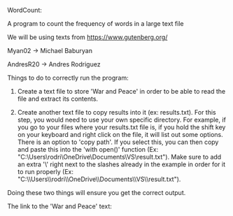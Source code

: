 WordCount:

A program to count the frequency of words in a large text file

We will be using texts from https://www.gutenberg.org/


Myan02 -> Michael Baburyan

AndresR20 -> Andres Rodriguez

Things to do to correctly run the program:

1. Create a text file to store 'War and Peace' in order to be able to read the file and extract its contents.

2. Create another text file to copy results into it (ex: results.txt). For this step, you would need to use your own specific directory. For example, if you go to your files where your results.txt file is, if you hold the shift key on your keyboard and right click on the file, it will list out some options. There is an option to 'copy path'. If you select this, you can then copy and paste this into the 'with open()' function (Ex: "C:\Users\rodri\OneDrive\Documents\VS\result.txt"). Make sure to add an extra '\\' right next to the slashes already in the example in order for it to run properly (Ex: "C:\\\Users\\\rodri\\\OneDrive\\\Documents\\\VS\\\result.txt").

Doing these two things will ensure you get the correct output.

The link to the 'War and Peace' text: 
